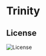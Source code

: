 # Trinity

## License
![License](https://img.shields.io/github/license/LinArcX/trinity.svg?style=flat-square)
